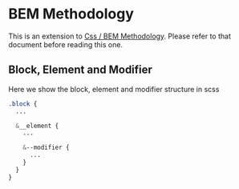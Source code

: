 # BEM Methodology

This is an extension to [Css / BEM
Methodology](../../css/bem-methodology/README.md). Please refer to that document
before reading this one.

## Block, Element and Modifier

Here we show the block, element and modifier structure in scss

```scss
.block {
  ...

  &__element {
    ...

    &--modifier {
      ...
    }
  }
}
```
